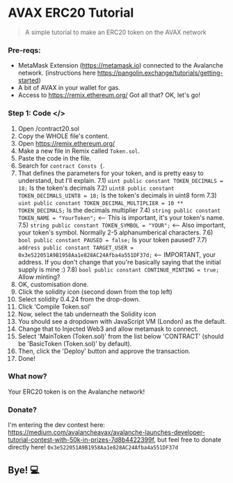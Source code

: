 # AVAX ERC20 Tutorial
> A simple tutorial to make an ERC20 token on the AVAX network
### Pre-reqs:
 - MetaMask Extension (https://metamask.io) connected to the Avalanche network. (instructions here https://pangolin.exchange/tutorials/getting-started)
 - A bit of AVAX in your wallet for gas.
 - Access to https://remix.ethereum.org/
Got all that? OK, let's go!

### Step 1: Code </>
1) Open /contract20.sol
2) Copy the WHOLE file's content.
3) Open https://remix.ethereum.org/
4) Make a new file in Remix called `Token.sol`.
5) Paste the code in the file.
6) Search for `contract Consts {`.
7) That defines the parameters for your token, and is pretty easy to understand, but I'll explain.
7.1) `uint public constant TOKEN_DECIMALS = 18;` Is the token's decimals
7.2) `uint8 public constant TOKEN_DECIMALS_UINT8 = 18;` Is the token's decimals in uint8 form
7.3) `uint public constant TOKEN_DECIMAL_MULTIPLIER = 10 ** TOKEN_DECIMALS;` Is the decimals multiplier
7.4) `string public constant TOKEN_NAME = "YourToken";` <-- This is important, it's your token's name.
7.5) `string public constant TOKEN_SYMBOL = "YOUR";` <-- Also important, your token's symbol. Normally 2-5 alphanumberical characters. 
7.6) `bool public constant PAUSED = false;` Is your token paused?
7.7) `address public constant TARGET_USER = 0x3e522051A9B1958Aa1e828AC24Afba4a551DF37d;` <-- IMPORTANT, your address. If you don't change that you're basically saying that the initial supply is mine :)
7.8) `bool public constant CONTINUE_MINTING = true;` Allow minting?
8) OK, customisation done.
9) Click the solidity icon (second down from the top left)
10) Select solidity 0.4.24 from the drop-down.
11) Click 'Compile Token.sol'
12) Now, select the tab underneath the Solidity icon
13) You should see a dropdown with JavaScript VM (London) as the default.
14) Change that to Injected Web3 and allow metamask to connect.
15) Select 'MainToken (Token.sol)' from the list below 'CONTRACT' (should be 'BasicToken (Token.sol)' by default).
16) Then, click the 'Deploy' button and approve the transaction.
17) Done!
### What now?
Your ERC20 token is on the Avalanche network!
### Donate?
I'm entering the dev contest here: https://medium.com/avalancheavax/avalanche-launches-developer-tutorial-contest-with-50k-in-prizes-7d8b4422399f, but feel free to donate directly here! `0x3e522051A9B1958Aa1e828AC24Afba4a551DF37d`
## Bye! 💻
